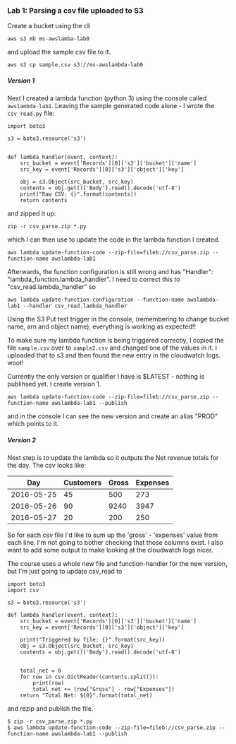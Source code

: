 ### Lab 1: Parsing a csv file uploaded to S3

Create a bucket using the cli
```
aws s3 mb ms-awslamba-lab0
```
and upload the sample csv file to it.
```
aws s3 cp sample.csv s3://ms-awslambda-lab0
```

##### Version 1
Next I created a lambda function (python 3) using the console called `awslambda-lab1`.
Leaving the sample generated code alone - I wrote the `csv_read.py` file:
```
import boto3

s3 = boto3.resource('s3')


def lambda_handler(event, context):
    src_bucket = event['Records'][0]['s3']['bucket']['name']
    src_key = event['Records'][0]['s3']['object']['key']

    obj = s3.Object(src_bucket, src_key)
    contents = obj.get()['Body'].read().decode('utf-8')
    print("Raw CSV: {}".format(contents))
    return contents
```
 and zipped it up:
```
zip -r csv_parse.zip *.py
```
which I can then use to update the code in the lambda function I created.
```
aws lambda update-function-code --zip-file=fileb://csv_parse.zip --function-name awslambda-lab1
```
Afterwards, the function configuration is still wrong and has "Handler": "lambda_function.lambda_handler". I need to correct this to "csv_read.lambda_handler" so
```
aws lambda update-function-configuration --function-name awslambda-lab1 --handler csv_read.lambda_handler
```


Using the S3 Put test trigger in the console, (remembering to change bucket name, arn and object name), everything is working as expected!!

To make sure my lambda function is being triggered correctly, I copied the file `sample.csv` over to `sample2.csv` and changed one of the values in it. I uploaded that to s3 and then found the new entry in the cloudwatch logs. woot!



Currently the only version or qualifier I have is $LATEST - nothing is publihsed yet. I create version 1.
```
aws lambda update-function-code --zip-file=fileb://csv_parse.zip --function-name awslambda-lab1 --publish
```
and in the console I can see the new version and create an alias "PROD" which points to it.

##### Version 2
Next step is to update the lambda so it outputs the Net revenue totals for the day. The csv looks like:  

|Day       |Customers|Gross|Expenses|
|----------|---------|-----|--------|
|2016-05-25|       45|  500|     273|
|2016-05-26|       90| 9240|    3947|
|2016-05-27|       20|  200|     250|

So for each csv file I'd like to sum up the 'gross' - 'expenses' value from each line. I'm not going to bother checking that those columns exist. I also want to add some output to make looking at the cloudwatch logs nicer.

The course uses a whole new file and function-handler for the new version, but I'm just going to update csv_read to

```
import boto3
import csv

s3 = boto3.resource('s3')

def lambda_handler(event, context):
    src_bucket = event['Records'][0]['s3']['bucket']['name']
    src_key = event['Records'][0]['s3']['object']['key']

    print("Triggered by file: {}".format(src_key))
    obj = s3.Object(src_bucket, src_key)
    contents = obj.get()['Body'].read().decode('utf-8')


    total_net = 0
    for row in csv.DictReader(contents.split()):
        print(row)
        total_net += (row["Gross"] - row["Expenses"])
    return "Total Net: ${0}".format(total_net)
```
and rezip and publish the file.
```
$ zip -r csv_parse.zip *.py
$ aws lambda update-function-code --zip-file=fileb://csv_parse.zip --function-name awslambda-lab1 --publish
```
